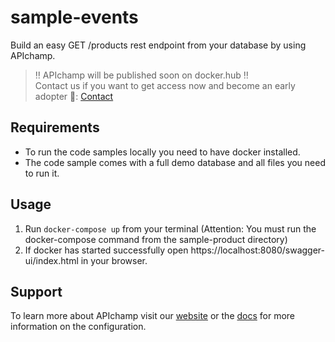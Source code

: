 # sample-events

Build an easy GET /products rest endpoint from your database by using APIchamp.

> ‼️ APIchamp will be published soon on docker.hub ‼️<br>
> Contact us if you want to get access now and become an early adopter 🚀: [Contact](https://www.apichamp.com/contact)

## Requirements

- To run the code samples locally you need to have docker installed.
- The code sample comes with a full demo database and all files you need to run it.

## Usage
1. Run `docker-compose up` from your terminal (Attention: You must run the docker-compose command from the sample-product directory)
2. If docker has started successfully open https://localhost:8080/swagger-ui/index.html in your browser.

## Support

To learn more about APIchamp visit our [website](https://www.apichamp.com) or the [docs](https://doc.apichamp.com) for more information on the configuration.
